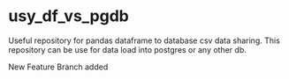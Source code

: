 # usy_df_vs_pgdb
Useful repository for pandas dataframe to database csv data sharing.
This repository can be use for data load into postgres or any other db.

New Feature Branch added

